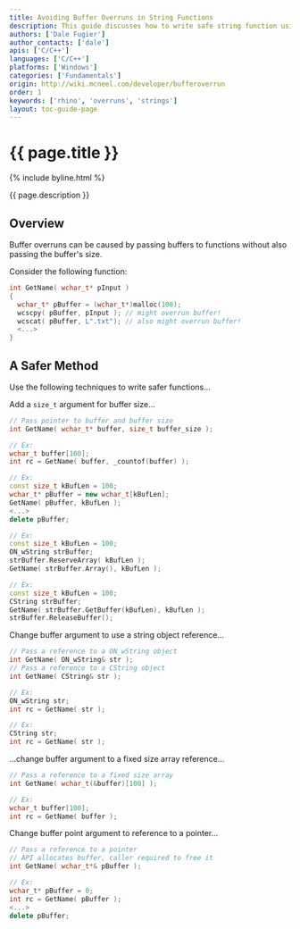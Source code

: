 ```yaml
---
title: Avoiding Buffer Overruns in String Functions
description: This guide discusses how to write safe string function using C/C++.
authors: ['Dale Fugier']
author_contacts: ['dale']
apis: ['C/C++']
languages: ['C/C++']
platforms: ['Windows']
categories: ['Fundamentals']
origin: http://wiki.mcneel.com/developer/bufferoverrun
order: 1
keywords: ['rhino', 'overruns', 'strings']
layout: toc-guide-page
---
```


# {{ page.title }}

{% include byline.html %}

{{ page.description }}

## Overview

Buffer overruns can be caused by passing buffers to functions without also passing the buffer's size.

Consider the following function:

```cpp
int GetName( wchar_t* pInput )
{
  wchar_t* pBuffer = (wchar_t*)malloc(100);
  wcscpy( pBuffer, pInput ); // might overrun buffer!
  wcscat( pBuffer, L".txt"); // also might overrun buffer!
  <...>
}
```

## A Safer Method

Use the following techniques to write safer functions...

Add a `size_t` argument for buffer size...

```cpp
// Pass pointer to buffer and buffer size
int GetName( wchar_t* buffer, size_t buffer_size );

// Ex:
wchar_t buffer[100];
int rc = GetName( buffer, _countof(buffer) );

// Ex:
const size_t kBufLen = 100;
wchar_t* pBuffer = new wchar_t[kBufLen];
GetName( pBuffer, kBufLen );
<...>
delete pBuffer;

// Ex:
const size_t kBufLen = 100;
ON_wString strBuffer;
strBuffer.ReserveArray( kBufLen );
GetName( strBuffer.Array(), kBufLen );

// Ex:
const size_t kBufLen = 100;
CString strBuffer;
GetName( strBuffer.GetBuffer(kBufLen), kBufLen );
strBuffer.ReleaseBuffer();
```

Change buffer argument to use a string object reference...

```cpp
// Pass a reference to a ON_wString object
int GetName( ON_wString& str );
// Pass a reference to a CString object
int GetName( CString& str );

// Ex:
ON_wString str;
int rc = GetName( str );

// Ex:
CString str;
int rc = GetName( str );
```

...change buffer argument to a fixed size array reference...

```cpp
// Pass a reference to a fixed size array
int GetName( wchar_t(&buffer)[100] );

// Ex:
wchar_t buffer[100];
int rc = GetName( buffer );
```

Change buffer point argument to reference to a pointer...

```cpp
// Pass a reference to a pointer
// API allocates buffer, caller required to free it
int GetName( wchar_t*& pBuffer );

// Ex:
wchar_t* pBuffer = 0;
int rc = GetName( pBuffer );
<...>
delete pBuffer;
```
